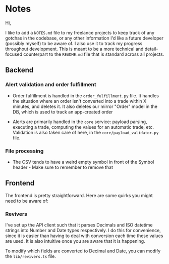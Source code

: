 # Notes

Hi,

I like to add a `NOTES.md` file to my freelance projects to keep track of any gotchas in the codebase, or any other information I'd like a future developer (possibly myself) to be aware of. I also use it to track my progress throughout development. This is meant to be a more technical and detail-focused counterpart to the `README.md` file that is standard across all projects.

## Backend

### Alert validation and order fulfillment

-   Order fulfillment is handled in the `order_fulfillment.py` file. It handles the situation where an order isn't converted into a trade within X minutes, and deletes it. It also deletes our mirror "Order" model in the DB, which is used to track an app-created order

-   Alerts are primarily handled in the `core` service: payload parsing, executing a trade, computing the values for an automatic trade, etc. Validation is also taken care of here, in the `core/payload_validator.py` file.

### File processing

-   The CSV tends to have a weird empty symbol in front of the Symbol header - Make sure to remember to remove that

## Frontend

The frontend is pretty straightforward. Here are some quirks you might need to be aware of:

### Revivers

I've set up the API client such that it parses Decimals and ISO datetime strings into Number and Date types respectively. I do this for convenience, since it is easier than having to deal with conversion each time these values are used. It is also intuitive once you are aware that it is happening.

To modify which fields are converted to Decimal and Date, you can modify the `lib/revivers.ts` file.
